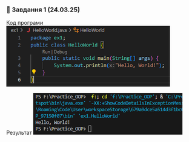 ### 📌 Завдання 1 (24.03.25)
Код програми
![](https://github.com/rronik3/Practice_OOP/blob/main/ex1/code.png)

Результат
![](https://github.com/rronik3/Practice_OOP/blob/main/ex1/result.png)

